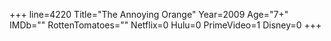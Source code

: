 +++
line=4220
Title="The Annoying Orange"
Year=2009
Age="7+"
IMDb=""
RottenTomatoes=""
Netflix=0
Hulu=0
PrimeVideo=1
Disney=0
+++

